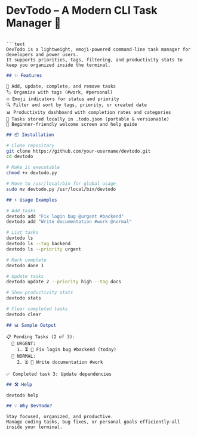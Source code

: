 # DevTodo – A Modern CLI Task Manager 🚀
```

```text
DevTodo is a lightweight, emoji-powered command-line task manager for developers and power users.
It supports priorities, tags, filtering, and productivity stats to keep you organized inside the terminal.
```

```markdown
## ✨ Features
```

```text
📝 Add, update, complete, and remove tasks
🏷️ Organize with tags (#work, #personal)
🔥 Emoji indicators for status and priority
🔍 Filter and sort by tags, priority, or created date
📊 Productivity dashboard with completion rates and categories
💾 Tasks stored locally in .todo.json (portable & versionable)
🎉 Beginner-friendly welcome screen and help guide
```

```markdown
## 📦 Installation
```

```bash
# Clone repository
git clone https://github.com/your-username/devtodo.git
cd devtodo

# Make it executable
chmod +x devtodo.py

# Move to /usr/local/bin for global usage
sudo mv devtodo.py /usr/local/bin/devtodo
```

```markdown
## ⚡ Usage Examples
```

```bash
# Add tasks
devtodo add "Fix login bug @urgent #backend"
devtodo add "Write documentation #work @normal"

# List tasks
devtodo ls
devtodo ls --tag backend
devtodo ls --priority urgent

# Mark complete
devtodo done 1

# Update tasks
devtodo update 2 --priority high --tag docs

# Show productivity stats
devtodo stats

# Clear completed tasks
devtodo clear
```

```markdown
## 📊 Sample Output
```

```text
📋 Pending Tasks (2 of 3):
  🔴 URGENT:
    1. ⏳ 🔴 Fix login bug #backend (today)
  🔵 NORMAL:
    2. ⏳ 🔵 Write documentation #work

✅ Completed task 3: Update dependencies
```

```markdown
## 🛠️ Help
```

```bash
devtodo help
```

```markdown
## 💡 Why DevTodo?
```

```text
Stay focused, organized, and productive.
Manage coding tasks, bug fixes, or personal goals efficiently—all inside your terminal.
```

